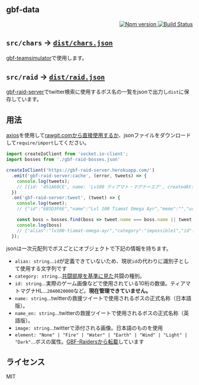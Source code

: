 gbf-data
---
<p align="right">
  <a href="https://www.npmjs.com/package/gbf-data">
    <img alt="Npm version" src="https://badge.fury.io/js/gbf-data.svg">
  </a>
  <a href="https://travis-ci.org/59naga/gbf-data">
    <img alt="Build Status" src="https://travis-ci.org/59naga/gbf-data.svg?branch=master">
  </a>
</p>

`src/chars` -> [`dist/chars.json`](https://unpkg.com/gbf-data/dist/chars.json)
---

[gbf-teamsimulator](https://github.com/59naga/gbf-teamsimulator#readme)で使用します。

`src/raid` -> [`dist/raid.json`](https://unpkg.com/gbf-data/dist/raid.json)
---

[gbf-raid-server][0]でtwitter検索に使用するボス名の一覧をjsonで出力し`dist`に保存しています。

用法
---
[axios](https://github.com/axios/axios)を使用して[rawgit.comから直接使用するか](https://rawgit.com/59naga/gbf-raid-bosses/master/dist/gbf-raid-bosses.json)、jsonファイルをダウンロードして`require/import`してください。

```js
import createIoClient from 'socket.io-client';
import bosses from './gbf-raid-bosses.json'

createIoClient('https://gbf-raid-server.herokuapp.com/')
  .emit('gbf-raid-server:cache', (error, tweets) => {
    console.log(tweets);
    // [{id: '451A60CE', name: 'Lv100 ティアマト・マグナ＝エア', createdAt: '2018-07-06 10:26:56'}, {...}]
  })
  .on('gbf-raid-server:tweet', (tweet) => {
    console.log(tweet);
    // {"id":"685D3F6E","name":"Lvl 100 Tiamat Omega Ayr","memo":"","urlOrigin":"twitter.com/0chokdee0/status/1016741472874291200", /*...*/ ,"createdAt":"2018-07-11 02:50:31"}

    const boss = bosses.find(boss => tweet.name === boss.name || tweet.name === boss.name_en)
    console.log(boss)
    // {"alias":"lv100-tiamat-omega-ayr","category":"impossible1","id":"","name":"Lv100 ティアマト・マグナ＝エア","name_en":"Lvl 100 Tiamat Omega Ayr","image":"https://pbs.twimg.com/media/CT6cNUBUAAETdz6.jpg","element":"Wind"}
  });
```

jsonは一次元配列でボスごとにオブジェクトで下記の情報を持ちます。

* `alias: string`…`id`が定義できていないため、現状`id`の代わりに識別子として使用する文字列です
* `category: string`…[共闘部屋を基準に見た][1]共闘の種別。
* `id: string`…実際のゲーム画像などで使用されている10桁の数値。ティアマトマグナHL…`2040020000`など。**現在管理できていません。**
* `name: string`…twitterの救援ツイートで使用されるボスの正式名称（日本語版）。
* `name_en: string`…twitterの救援ツイートで使用されるボスの正式名称（英語版）。
* `image: string`…twitterで添付される画像。日本語のものを使用
* `element: "None" | "Fire" | "Water" | "Earth" | "Wind" | "Light" | "Dark"`…ボスの属性。[GBF-Raidersから転載][2]しています


ライセンス
---
MIT

[0]: https://github.com/59naga/gbf-raid-server#readme
[1]: https://user-images.githubusercontent.com/1548478/42528328-18d4a584-84b6-11e8-9ff8-eb50adda5066.png
[2]: https://github.com/ypinskiy/GBF-Raiders/blob/master/raids.json
